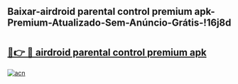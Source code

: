 
## Baixar-airdroid parental control premium apk-Premium-Atualizado-Sem-Anúncio-Grátis-!16j8d

# <h2><a href="https://andorid.site?title=airdroid_parental_control_premium_apk&ref=27">🔗👉 🔴 airdroid parental control premium apk</a></h2>

[![acn](https://github.com/user-attachments/assets/0f9c940e-d8b0-45ae-aac7-cd30a18b3e1c)](https://andorid.site?title=airdroid_parental_control_premium_apk&ref=27)

